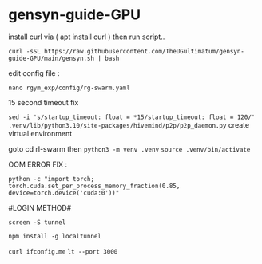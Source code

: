 # gensyn-guide-GPU
install curl via ( apt install curl ) then run script..

```curl -sSL https://raw.githubusercontent.com/TheUGultimatum/gensyn-guide-GPU/main/gensyn.sh | bash```

edit config file :

```nano rgym_exp/config/rg-swarm.yaml```

15 second timeout fix

```sed -i 's/startup_timeout: float = *15/startup_timeout: float = 120/' .venv/lib/python3.10/site-packages/hivemind/p2p/p2p_daemon.py```
create virtual environment

goto cd rl-swarm then
```python3 -m venv .venv```
```source .venv/bin/activate```

OOM ERROR FIX :

```python -c "import torch; torch.cuda.set_per_process_memory_fraction(0.85, device=torch.device('cuda:0'))"```

#LOGIN METHOD#

```screen -S tunnel```

```npm install -g localtunnel```

```curl ifconfig.me```
```lt --port 3000```
